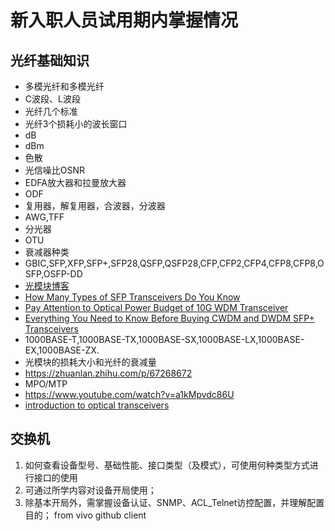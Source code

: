 # 新入职人员试用期内掌握情况
## 光纤基础知识
* 多模光纤和多模光纤
* C波段、L波段
* 光纤几个标准
* 光纤3个损耗小的波长窗口
* dB
* dBm
* 色散
* 光信噪比OSNR
* EDFA放大器和拉曼放大器
* ODF
* 复用器，解复用器，合波器，分波器
* AWG,TFF
* 分光器
* OTU
* 衰减器种类
* GBIC,SFP,XFP,SFP+,SFP28,QSFP,QSFP28,CFP,CFP2,CFP4,CFP8,CFP8,OSFP,OSFP-DD
* [光模块博客](https://cshihong.github.io/2020/08/16/%E5%85%89%E6%A8%A1%E5%9D%97%E5%AD%A6%E4%B9%A0%E6%80%BB%E7%BB%93/)
* [How Many Types of SFP Transceivers Do You Know](https://community.fs.com/blog/how-many-types-of-sfp-transceivers-do-you-know.html)
* [Pay Attention to Optical Power Budget of 10G WDM Transceiver](https://community.fs.com/blog/tips-for-buying-cwdm-sfp-dwdm-sfp-transceiver.html)
* [Everything You Need to Know Before Buying CWDM and DWDM SFP+ Transceivers](https://community.fs.com/blog/tips-for-buying-cwdm-sfp-dwdm-sfp-transceiver.html)
* 1000BASE-T,1000BASE-TX,1000BASE-SX,1000BASE-LX,1000BASE-EX,1000BASE-ZX.
* 光模块的损耗大小和光纤的衰减量
* https://zhuanlan.zhihu.com/p/67268672
* MPO/MTP
* https://www.youtube.com/watch?v=a1kMpvdc86U
* [introduction to optical transceivers](https://www.youtube.com/watch?v=Uo-JNY94khk)
## 交换机
1. 如何查看设备型号、基础性能、接口类型（及模式），可使用何种类型方式进行接口的使用
2. 可通过所学内容对设备开局使用；
3. 除基本开局外，需掌握设备认证、SNMP、ACL_Telnet访控配置，并理解配置目的；
from vivo github client

